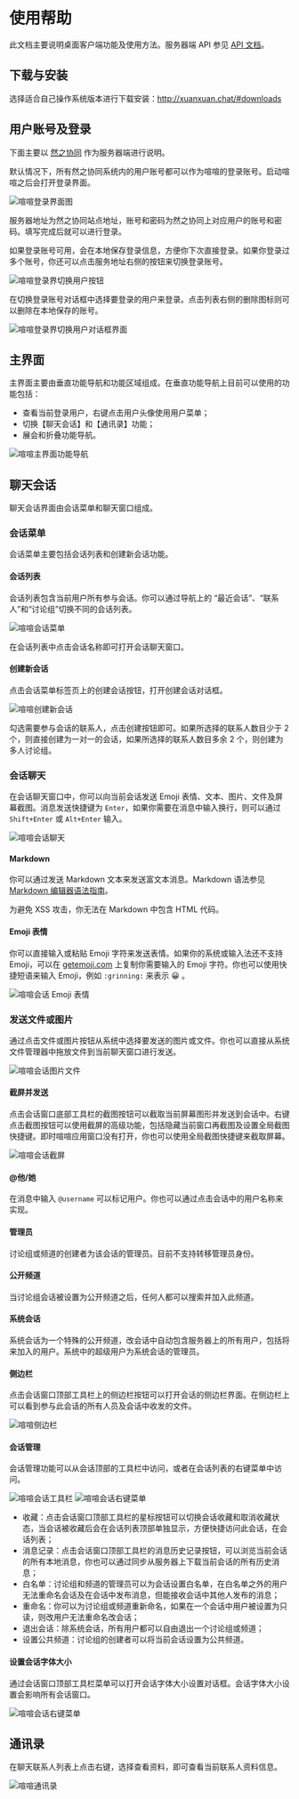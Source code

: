# 使用帮助

此文档主要说明桌面客户端功能及使用方法。服务器端 API 参见 [API 文档](https://github.com/easysoft/xuanxuan/tree/master/doc/server-api.md)。

## 下载与安装

选择适合自己操作系统版本进行下载安装：http://xuanxuan.chat/#downloads

## 用户账号及登录

下面主要以 [然之协同](https://www.ranzhico.com/) 作为服务器端进行说明。

默认情况下，所有然之协同系统内的用户账号都可以作为喧喧的登录账号。启动喧喧之后会打开登录界面。

![喧喧登录界面图](https://raw.githubusercontent.com/easysoft/xuanxuan/master/doc/img/login.png)

服务器地址为然之协同站点地址，账号和密码为然之协同上对应用户的账号和密码。填写完成后就可以进行登录。

如果登录账号可用，会在本地保存登录信息，方便你下次直接登录。如果你登录过多个账号，你还可以点击服务地址右侧的按钮来切换登录账号。

![喧喧登录界切换用户按钮](https://raw.githubusercontent.com/easysoft/xuanxuan/master/doc/img/login-switch-user-button.png)

在切换登录账号对话框中选择要登录的用户来登录。点击列表右侧的删除图标则可以删除在本地保存的账号。

![喧喧登录界切换用户对话框界面](https://raw.githubusercontent.com/easysoft/xuanxuan/master/doc/img/login-switch-user.png)

## 主界面

主界面主要由垂直功能导航和功能区域组成。在垂直功能导航上目前可以使用的功能包括：

* 查看当前登录用户，右键点击用户头像使用用户菜单；
* 切换【聊天会话】和【通讯录】功能；
* 展会和折叠功能导航。

![喧喧主界面功能导航](https://raw.githubusercontent.com/easysoft/xuanxuan/master/doc/img/navbar.png)

## 聊天会话

聊天会话界面由会话菜单和聊天窗口组成。

### 会话菜单

会话菜单主要包括会话列表和创建新会话功能。

#### 会话列表

会话列表包含当前用户所有参与会话。你可以通过导航上的 “最近会话”、“联系人”和“讨论组”切换不同的会话列表。

![喧喧会话菜单](https://raw.githubusercontent.com/easysoft/xuanxuan/master/doc/img/chats-menu.png)

在会话列表中点击会话名称即可打开会话聊天窗口。

#### 创建新会话

点击会话菜单标签页上的创建会话按钮，打开创建会话对话框。

![喧喧创建新会话](https://raw.githubusercontent.com/easysoft/xuanxuan/master/doc/img/chat-create.png)

勾选需要参与会话的联系人，点击创建按钮即可。如果所选择的联系人数目少于 2 个，则直接创建为一对一的会话，如果所选择的联系人数目多余 2 个，则创建为多人讨论组。

### 会话聊天

在会话聊天窗口中，你可以向当前会话发送 Emoji 表情、文本、图片、文件及屏幕截图。消息发送快捷键为 `Enter`，如果你需要在消息中输入换行，则可以通过 `Shift+Enter` 或 `Alt+Enter` 输入。

![喧喧会话聊天](https://raw.githubusercontent.com/easysoft/xuanxuan/master/doc/img/chat.png)

#### Markdown

你可以通过发送 Markdown 文本来发送富文本消息。Markdown 语法参见 [Markdown 编辑器语法指南](https://segmentfault.com/markdown)。

为避免 XSS 攻击，你无法在 Markdown 中包含 HTML 代码。

#### Emoji 表情

你可以直接输入或粘贴 Emoji 字符来发送表情。如果你的系统或输入法还不支持 Emoji，可以在 [getemoji.com](http://getemoji.com/) 上复制你需要输入的 Emoji 字符。你也可以使用快捷短语来输入 Emoji，例如 `:grinning:` 来表示 😀 。

![喧喧会话 Emoji 表情](https://raw.githubusercontent.com/easysoft/xuanxuan/master/doc/img/chat-emoji.png)

### 发送文件或图片

通过点击文件或图片按钮从系统中选择要发送的图片或文件。你也可以直接从系统文件管理器中拖放文件到当前聊天窗口进行发送。

![喧喧会话图片文件](https://raw.githubusercontent.com/easysoft/xuanxuan/master/doc/img/chat-drag-file.png)

#### 截屏并发送

点击会话窗口底部工具栏的截图按钮可以截取当前屏幕图形并发送到会话中。右键点击截图按钮可以使用截屏的高级功能，包括隐藏当前窗口再截图及设置全局截图快捷键。即时喧喧应用窗口没有打开，你也可以使用全局截图快捷键来截取屏幕。

![喧喧会话截屏](https://raw.githubusercontent.com/easysoft/xuanxuan/master/doc/img/chat-capturescreen.png)

#### @他/她

在消息中输入 `@username` 可以标记用户。你也可以通过点击会话中的用户名称来实现。

#### 管理员

讨论组或频道的创建者为该会话的管理员。目前不支持转移管理员身份。

#### 公开频道

当讨论组会话被设置为公开频道之后，任何人都可以搜索并加入此频道。

#### 系统会话

系统会话为一个特殊的公开频道，改会话中自动包含服务器上的所有用户，包括将来加入的用户。系统中的超级用户为系统会话的管理员。

#### 侧边栏

点击会话窗口顶部工具栏上的侧边栏按钮可以打开会话的侧边栏界面。在侧边栏上可以看到参与此会话的所有人员及会话中收发的文件。

![喧喧侧边栏](https://raw.githubusercontent.com/easysoft/xuanxuan/master/doc/img/chat-sidebar.png)

#### 会话管理

会话管理功能可以从会话顶部的工具栏中访问，或者在会话列表的右键菜单中访问。

![喧喧会话工具栏](https://raw.githubusercontent.com/easysoft/xuanxuan/master/doc/img/chat-menu.png)
![喧喧会话右键菜单](https://raw.githubusercontent.com/easysoft/xuanxuan/master/doc/img/chat-contextmenu.png)

* 收藏：点击会话窗口顶部工具栏的星标按钮可以切换会话收藏和取消收藏状态，当会话被收藏后会在会话列表顶部单独显示，方便快捷访问此会话，在会话列表；
* 消息记录：点击会话窗口顶部工具栏的消息历史记录按钮，可以浏览当前会话的所有本地消息，你也可以通过同步从服务器上下载当前会话的所有历史消息；
* 白名单：讨论组和频道的管理员可以为会话设置白名单，在白名单之外的用户无法重命名会话及在会话中发布消息，但能接收会话中其他人发布的消息；
* 重命名：你可以为讨论组或频道重新命名，如果在一个会话中用户被设置为只读，则改用户无法重命名改会话；
* 退出会话：除系统会话，所有用户都可以自由退出一个讨论组或频道；
* 设置公共频道：讨论组的创建者可以将当前会话设置为公共频道。

#### 设置会话字体大小

通过会话窗口顶部工具栏菜单可以打开会话字体大小设置对话框。会话字体大小设置会影响所有会话窗口。

![喧喧会话右键菜单](https://raw.githubusercontent.com/easysoft/xuanxuan/master/doc/img/chat-change-font-size.png)

## 通讯录

在聊天联系人列表上点击右键，选择查看资料，即可查看当前联系人资料信息。

![喧喧通讯录](https://raw.githubusercontent.com/easysoft/xuanxuan/master/doc/img/contacts.png)
